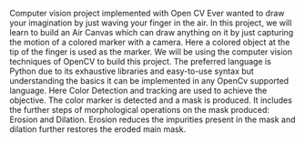 Computer vision project implemented with Open CV Ever wanted to draw your imagination by 
just waving your finger in the air. In this project, we will learn to build an Air Canvas which can 
draw anything on it by just capturing the motion of a colored marker with a camera. Here a 
colored object at the tip of the finger is used as the marker. We will be using the computer vision 
techniques of OpenCV to build this project. The preferred language is Python due to its 
exhaustive libraries and easy-to-use syntax but understanding the basics it can be implemented 
in any OpenCv supported language. Here Color Detection and tracking are used to 
achieve the objective. The color marker is detected and a mask is produced. It includes the 
further steps of morphological operations on the mask produced: Erosion and 
Dilation. Erosion reduces the impurities present in the mask and dilation further restores the 
eroded main mask.
